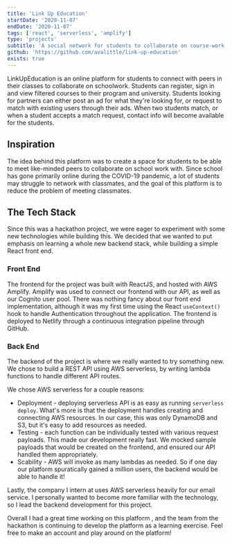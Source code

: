 ```yaml
---
title: 'Link Up Education'
startDate: '2020-11-07'
endDate: '2020-11-07'
tags: ['react', 'serverless', 'amplify']
type: 'projects'
subtitle: 'A social network for students to collaborate on course-work'
github: 'https://github.com/avalittle/link-up-education'
exists: true
---
```


LinkUpEducation is an online platform for students to connect with peers in their classes to collaborate on schoolwork. Students can register, sign in and view filtered courses to their program and university. 
Students looking for partners can either post an ad for what they're looking for, or request to match with 
existing users through their ads. When two students match, or when a student accepts a match request, contact info
will become available for the students. 

## Inspiration
The idea behind this platform was to create a space for students to be able to meet like-minded peers to collaborate
on school work with. Since school has gone primarily online during the COVID-19 pandemic, a lot of students may struggle to network with classmates, and the goal of this platform is to reduce the problem of meeting classmates.

## The Tech Stack
Since this was a hackathon project, we were eager to experiment with some new technologies while building this. 
We decided that we wanted to put emphasis on learning a whole new backend stack, while building a simple React front end.

### Front End
The frontend for the project was built with ReactJS, and hosted with AWS Amplify. Amplify was used to connect our frontend with our API, as well as our Cognito user pool. There was nothing fancy about our front end implementation, although it was my first time using the React `useContext()` hook to handle Authentication throughout the application. The frontend is deployed to Netlify through a continuous integration pipeline through GitHub. 

### Back End
The backend of the project is where we really wanted to try something new. We chose to build a REST API using AWS serverless, by writing lambda functions to handle different API routes. 

We chose AWS serverless for a couple reasons:
- Deployment - deploying serverless API is as easy as running `serverless deploy`. What's more is that the deployment handles creating and connecting AWS resources. In our case, this was only DynamoDB and S3, but it's easy to add resources as needed. 
- Testing - each function can be individually tested with various request payloads. This made our development really fast. We mocked sample payloads that would be created on the frontend, and ensured our API handled them appropriately. 
- Scability - AWS will invoke as many lambdas as needed. So if one day our platform spuratically gained a million users, the backend would be able to handle it!

Lastly, the company I intern at uses AWS serverless heavily for our email service. I personally wanted to become more familiar with the technology, so I lead the backend development for this project. 


Overall I had a great time working on this platform , and the team from the hackathon is continuing to develop the platform as a learning exercise. Feel free to make an account and play around on the platform!
